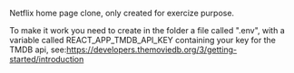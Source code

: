 Netflix home page clone, only created for exercize purpose.

To make it work you need to create in the folder a file called ".env", with a variable called REACT_APP_TMDB_API_KEY containing your key for the TMDB api, see:https://developers.themoviedb.org/3/getting-started/introduction

